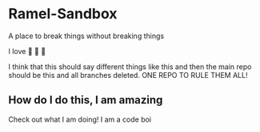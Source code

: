 # Ramel-Sandbox
A place to break things without breaking things

I love 🎵 💃 👯

I think that this should say different things like this and then the main repo should be this and all branches deleted. ONE REPO TO RULE THEM ALL!

## How do I do this, I am amazing

Check out what I am doing! I am a code boi

